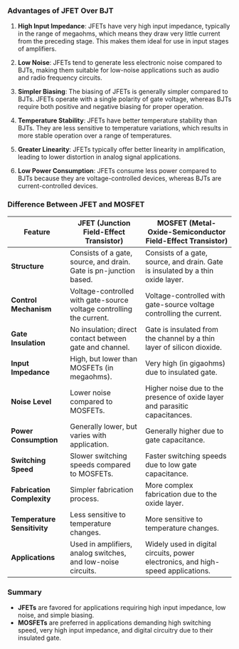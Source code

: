 ### Advantages of JFET Over BJT

1. **High Input Impedance**: JFETs have very high input impedance, typically in the range of megaohms, which means they draw very little current from the preceding stage. This makes them ideal for use in input stages of amplifiers.

2. **Low Noise**: JFETs tend to generate less electronic noise compared to BJTs, making them suitable for low-noise applications such as audio and radio frequency circuits.

3. **Simpler Biasing**: The biasing of JFETs is generally simpler compared to BJTs. JFETs operate with a single polarity of gate voltage, whereas BJTs require both positive and negative biasing for proper operation.

4. **Temperature Stability**: JFETs have better temperature stability than BJTs. They are less sensitive to temperature variations, which results in more stable operation over a range of temperatures.

5. **Greater Linearity**: JFETs typically offer better linearity in amplification, leading to lower distortion in analog signal applications.

6. **Low Power Consumption**: JFETs consume less power compared to BJTs because they are voltage-controlled devices, whereas BJTs are current-controlled devices.

### Difference Between JFET and MOSFET

| Feature                     | JFET (Junction Field-Effect Transistor)                              | MOSFET (Metal-Oxide-Semiconductor Field-Effect Transistor)                       |
| --------------------------- | -------------------------------------------------------------------- | -------------------------------------------------------------------------------- |
| **Structure**               | Consists of a gate, source, and drain. Gate is pn-junction based.    | Consists of a gate, source, and drain. Gate is insulated by a thin oxide layer.  |
| **Control Mechanism**       | Voltage-controlled with gate-source voltage controlling the current. | Voltage-controlled with gate-source voltage controlling the current.             |
| **Gate Insulation**         | No insulation; direct contact between gate and channel.              | Gate is insulated from the channel by a thin layer of silicon dioxide.           |
| **Input Impedance**         | High, but lower than MOSFETs (in megaohms).                          | Very high (in gigaohms) due to insulated gate.                                   |
| **Noise Level**             | Lower noise compared to MOSFETs.                                     | Higher noise due to the presence of oxide layer and parasitic capacitances.      |
| **Power Consumption**       | Generally lower, but varies with application.                        | Generally higher due to gate capacitance.                                        |
| **Switching Speed**         | Slower switching speeds compared to MOSFETs.                         | Faster switching speeds due to low gate capacitance.                             |
| **Fabrication Complexity**  | Simpler fabrication process.                                         | More complex fabrication due to the oxide layer.                                 |
| **Temperature Sensitivity** | Less sensitive to temperature changes.                               | More sensitive to temperature changes.                                           |
| **Applications**            | Used in amplifiers, analog switches, and low-noise circuits.         | Widely used in digital circuits, power electronics, and high-speed applications. |

### Summary

- **JFETs** are favored for applications requiring high input impedance, low noise, and simple biasing.
- **MOSFETs** are preferred in applications demanding high switching speed, very high input impedance, and digital circuitry due to their insulated gate.
